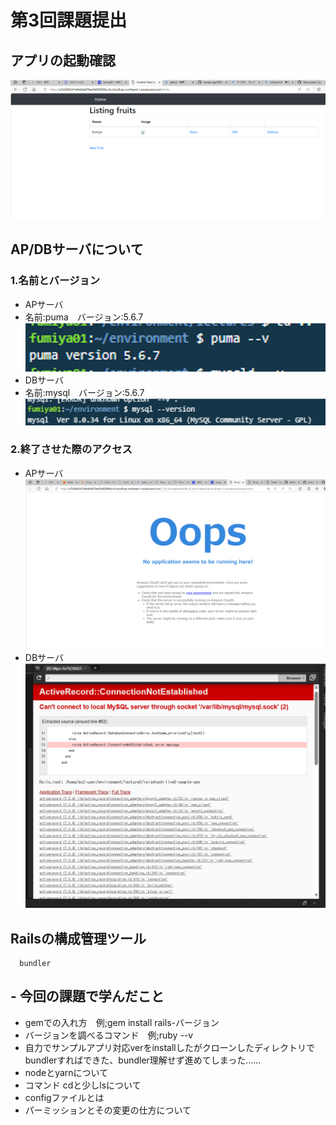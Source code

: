 # 第3回課題提出
## アプリの起動確認
![サンプルアプリ](image/03_app.png)

## AP/DBサーバについて
### 1.名前とバージョン
- APサーバ
- 名前:puma　バージョン:5.6.7
![サンプルアプリ](image/03_puma-v.png)
- DBサーバ
- 名前:mysql　バージョン:5.6.7
![サンプルアプリ](image/03_mysql-v.png)

### 2.終了させた際のアクセス
- APサーバ
![サンプルアプリ](image/03_APstop.png)
- DBサーバ
![サンプルアプリ](image/03_DBstop.png)

## Railsの構成管理ツール
      bundler

## - 今回の課題で学んだこと
- gemでの入れ方　例;gem install rails-バージョン
- バージョンを調べるコマンド　例;ruby --v
- 自力でサンプルアプリ対応verをinstallしたがクローンしたディレクトリでbundlerすればできた、bundler理解せず進めてしまった……
- nodeとyarnについて
- コマンド cdと少しlsについて
- configファイルとは
- パーミッションとその変更の仕方について
